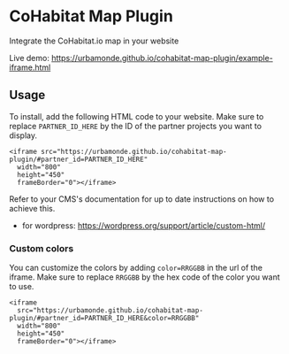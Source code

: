 # CoHabitat Map Plugin

Integrate the CoHabitat.io map in your website

Live demo: https://urbamonde.github.io/cohabitat-map-plugin/example-iframe.html

## Usage

To install, add the following HTML code to your website. Make sure to replace `PARTNER_ID_HERE` by the ID of the partner projects you want to display.

```
<iframe src="https://urbamonde.github.io/cohabitat-map-plugin/#partner_id=PARTNER_ID_HERE"
  width="800"
  height="450"
  frameBorder="0"></iframe>
```

Refer to your CMS's documentation for up to date instructions on how to achieve this.

- for wordpress: https://wordpress.org/support/article/custom-html/

### Custom colors

You can customize the colors by adding `color=RRGGBB` in the url of the iframe. Make sure to replace `RRGGBB` by the hex code of the color you want to use.

```
<iframe
  src="https://urbamonde.github.io/cohabitat-map-plugin/#partner_id=PARTNER_ID_HERE&color=RRGGBB"
  width="800"
  height="450"
  frameBorder="0"></iframe>
```
